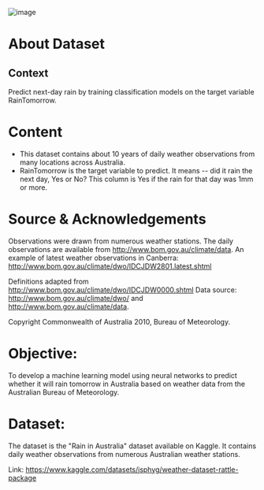 ![image](https://github.com/IshanGProjects/Predicting_Rainfall_in_Australia_Using_Neural_Networks/assets/86436938/cad36339-1e19-4725-a5c1-07047d8375a7)
# About Dataset
## Context
Predict next-day rain by training classification models on the target variable RainTomorrow.

# Content
- This dataset contains about 10 years of daily weather observations from many locations across Australia.
- RainTomorrow is the target variable to predict. It means -- did it rain the next day, Yes or No? This column is Yes if the rain for that day was 1mm or more.

# Source & Acknowledgements
Observations were drawn from numerous weather stations. The daily observations are available from http://www.bom.gov.au/climate/data.
An example of latest weather observations in Canberra: http://www.bom.gov.au/climate/dwo/IDCJDW2801.latest.shtml

Definitions adapted from http://www.bom.gov.au/climate/dwo/IDCJDW0000.shtml
Data source: http://www.bom.gov.au/climate/dwo/ and http://www.bom.gov.au/climate/data.

Copyright Commonwealth of Australia 2010, Bureau of Meteorology.

# Objective:
To develop a machine learning model using neural networks to predict whether it will rain tomorrow in Australia based on weather data from the Australian Bureau of Meteorology.

# Dataset:
The dataset is the "Rain in Australia" dataset available on Kaggle. It contains daily weather observations from numerous Australian weather stations.

Link: https://www.kaggle.com/datasets/jsphyg/weather-dataset-rattle-package
